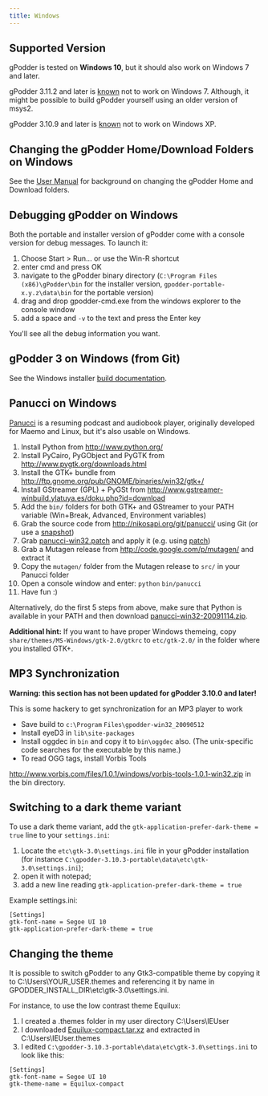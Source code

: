 ```yaml
---
title: Windows
---
```


Supported Version
---------------

gPodder is tested on **Windows 10**, but it should also work on Windows 7 and later.

gPodder 3.11.2 and later is [known](https://github.com/gpodder/gpodder/issues/1540)
not to work on Windows 7. Although, it might be possible to build gPodder yourself
using an older version of msys2.

gPodder 3.10.9 and later is [known](https://www.freelists.org/post/gpodder/gpodder-Digest-V9-17)
not to work on Windows XP.

Changing the gPodder Home/Download Folders on Windows
--------------------------------------
See the [User Manual](user-manual#changing-the-downloads-folder-location-and-the-gpodder-home-folder) for background on changing the gPodder Home and Download folders.


Debugging gPodder on Windows
-------------------------

Both the portable and installer version of gPodder come with a console version for debug messages.
To launch it:

1. Choose Start > Run... or use the Win-R shortcut
2. enter cmd and press OK
3. navigate to the gPodder binary directory
  (`C:\Program Files (x86)\gPodder\bin` for the installer version,
  `gpodder-portable-x.y.z\data\bin` for the portable version)
4. drag and drop gpodder-cmd.exe from the windows explorer to the console window
5. add a space and `-v` to the text and press the Enter key

You'll see all the debug information you want.


gPodder 3 on Windows (from Git)
-------------------------------

See the Windows installer [build documentation](https://github.com/gpodder/gpodder/blob/master/tools/win_installer/README.rst).


Panucci on Windows
------------------

[Panucci](http://panucci.garage.maemo.org/) is a resuming podcast and audiobook player, originally developed for Maemo and Linux, but it's also usable on Windows.

1.  Install Python from <http://www.python.org/>
2.  Install PyCairo, PyGObject and PyGTK from <http://www.pygtk.org/downloads.html>
3.  Install the GTK+ bundle from <http://ftp.gnome.org/pub/GNOME/binaries/win32/gtk+/>
4.  Install GStreamer (GPL) + PyGSt from <http://www.gstreamer-winbuild.ylatuya.es/doku.php?id=download>
5.  Add the `bin/` folders for both GTK+ and GStreamer to your PATH variable (Win+Break, Advanced, Environment variables)
6.  Grab the source code from <http://nikosapi.org/git/panucci/> using Git (or use a [snapshot](http://nikosapi.org/git/panucci/snapshot/master.zip))
7.  Grab [panucci-win32.patch](http://khan.thpinfo.com/~thp/tmp/panucci-win32.patch) and apply it (e.g. using [patch](http://gnuwin32.sourceforge.net/packages/patch.htm))
8.  Grab a Mutagen release from <http://code.google.com/p/mutagen/> and extract it
9.  Copy the `mutagen/` folder from the Mutagen release to `src/` in your Panucci folder
10. Open a console window and enter: `python` `bin/panucci`
11. Have fun :)

Alternatively, do the first 5 steps from above, make sure that Python is available in your PATH and then download [panucci-win32-20091114.zip](http://khan.thpinfo.com/~thp/tmp/panucci-win32-20091114.zip).

**Additional hint:** If you want to have proper Windows themeing, copy `share/themes/MS-Windows/gtk-2.0/gtkrc` to `etc/gtk-2.0/` in the folder where you installed GTK+.


MP3 Synchronization
-------------------

**Warning: this section has not been updated for gPodder 3.10.0 and later!**

This is some hackery to get synchronization for an MP3 player to work

-   Save build to `c:\Program` `Files\gpodder-win32_20090512`
-   Install eyeD3 in `lib\site-packages`
-   Install oggdec in `bin` and copy it to `bin\oggdec` also. (The unix-specific code searches for the executable by this name.)
-   To read OGG tags, install Vorbis Tools

<http://www.vorbis.com/files/1.0.1/windows/vorbis-tools-1.0.1-win32.zip> in the bin directory.


Switching to a dark theme variant
---------------------------------

To use a dark theme variant, add the `gtk-application-prefer-dark-theme = true` line to your `settings.ini`:

 1. Locate the `etc\gtk-3.0\settings.ini` file in your gPodder installation (for instance `C:\gpodder-3.10.3-portable\data\etc\gtk-3.0\settings.ini`);
 2. open it with notepad;
 3. add a new line reading `gtk-application-prefer-dark-theme = true`

Example settings.ini:

```
[Settings]
gtk-font-name = Segoe UI 10
gtk-application-prefer-dark-theme = true
```


Changing the theme
------------------

It is possible to switch gPodder to any Gtk3-compatible theme
by copying it to C:\Users\YOUR_USER\.themes and referencing it by name in GPODDER_INSTALL_DIR\etc\gtk-3.0\settings.ini.

For instance, to use the low contrast theme Equilux:

 1. I created a .themes folder in my user directory C:\Users\IEUser
 2. I downloaded [Equilux-compact.tar.xz](https://www.pling.com/p/1182169/) and extracted in C:\Users\IEUser\.themes
 3. I edited `C:\gpodder-3.10.3-portable\data\etc\gtk-3.0\settings.ini` to look like this:

```
[Settings]
gtk-font-name = Segoe UI 10
gtk-theme-name = Equilux-compact
```
